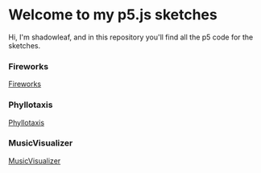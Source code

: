 # Welcome to my p5.js sketches
Hi, I'm shadowleaf, and in this repository you'll find all the p5 code for the sketches.

### Fireworks
[Fireworks](Fireworks/)

### Phyllotaxis
[Phyllotaxis](Phyllotaxis/)

### MusicVisualizer
[MusicVisualizer](MusicVisualizer/)
